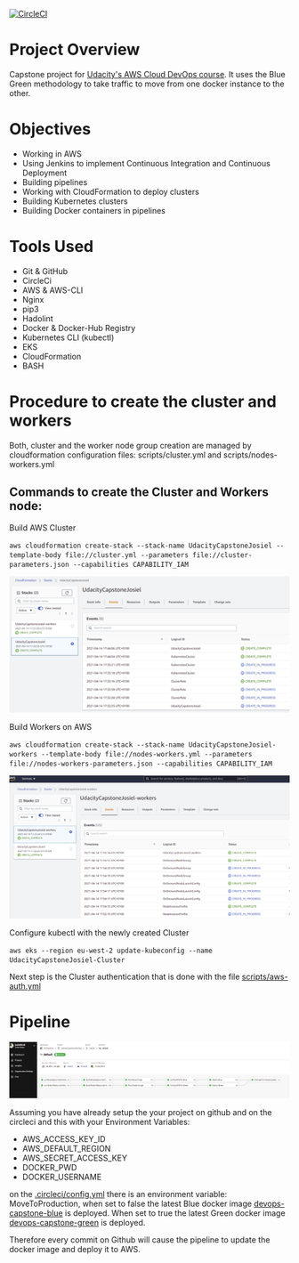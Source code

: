 [![CircleCI](https://circleci.com/gh/circleci/circleci-docs.svg?style=svg)](https://app.circleci.com/pipelines/github/josielbruk/udacityCapstone-DevOps)

# Project Overview
Capstone project for [Udacity's AWS Cloud DevOps course](https://www.udacity.com/course/cloud-dev-ops-nanodegree--nd9991). It uses the Blue Green methodology to take traffic to move from one docker instance to the other.

# Objectives
* Working in AWS
* Using Jenkins to implement Continuous Integration and Continuous Deployment
* Building pipelines
* Working with CloudFormation to deploy clusters
* Building Kubernetes clusters
* Building Docker containers in pipelines

# Tools Used
* Git & GitHub
* CircleCi
* AWS & AWS-CLI
* Nginx
* pip3
* Hadolint
* Docker & Docker-Hub Registry
* Kubernetes CLI (kubectl)
* EKS
* CloudFormation
* BASH

# Procedure to create the cluster and workers


Both, cluster and the worker node group creation are managed by cloudformation configuration files: scripts/cluster.yml and scripts/nodes-workers.yml

## Commands to create the Cluster and Workers node:

Build AWS Cluster

`aws cloudformation create-stack --stack-name UdacityCapstoneJosiel --template-body file://cluster.yml --parameters file://cluster-parameters.json --capabilities CAPABILITY_IAM`

![picture alt](https://github.com/josielbruk/udacityCapstone-DevOps/blob/master/SupportFiles/01%20-%20Cloudformation-UdacityCapstoneJosiel-stack.png)

Build Workers on AWS

`aws cloudformation create-stack --stack-name UdacityCapstoneJosiel-workers --template-body file://nodes-workers.yml --parameters file://nodes-workers-parameters.json --capabilities CAPABILITY_IAM`

![picture alt](https://github.com/josielbruk/udacityCapstone-DevOps/blob/master/SupportFiles/02%20-%20Cloudformation-UdacityCapstoneJosiel-workers-stack.png)

Configure kubectl with the newly created Cluster

`aws eks --region eu-west-2 update-kubeconfig --name UdacityCapstoneJosiel-Cluster`

Next step is the Cluster authentication that is done with the file [scripts/aws-auth.yml](https://github.com/josielbruk/udacityCapstone-DevOps/blob/master/scripts/aws-auth.yml)

# Pipeline

![picture alt](https://github.com/josielbruk/udacityCapstone-DevOps/blob/master/SupportFiles/04%20-%20Circleci%20Pipeline.png)

Assuming you have already setup the your project on github and on the circleci and this with your Environment Variables: 
* AWS_ACCESS_KEY_ID
* AWS_DEFAULT_REGION
* AWS_SECRET_ACCESS_KEY
* DOCKER_PWD
* DOCKER_USERNAME	

on the [.circleci/config.yml](https://github.com/josielbruk/udacityCapstone-DevOps/blob/master/.circleci/config.yml) there is an environment variable: MoveToProduction, when set to false the latest Blue docker image [devops-capstone-blue]( https://hub.docker.com/repository/docker/josielbr/devops-capstone-blue) is deployed. When set to true the latest Green docker image [devops-capstone-green](https://hub.docker.com/repository/docker/josielbr/devops-capstone-green) is deployed.

Therefore every commit on Github will cause the pipeline to update the docker image and deploy it to AWS.

